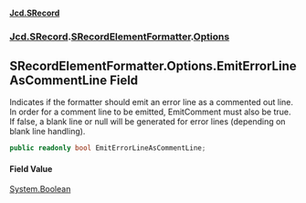 #### [Jcd.SRecord](index.md 'index')
### [Jcd.SRecord](Jcd.SRecord.md 'Jcd.SRecord').[SRecordElementFormatter](Jcd.SRecord.SRecordElementFormatter.md 'Jcd.SRecord.SRecordElementFormatter').[Options](Jcd.SRecord.SRecordElementFormatter.Options.md 'Jcd.SRecord.SRecordElementFormatter.Options')

## SRecordElementFormatter.Options.EmitErrorLineAsCommentLine Field

Indicates if the formatter should emit an error line as a commented out line.  
In order for a comment line to be emitted, EmitComment must also be true.  
If false, a blank line or null will be generated for error lines (depending on blank line handling).

```csharp
public readonly bool EmitErrorLineAsCommentLine;
```

#### Field Value
[System.Boolean](https://docs.microsoft.com/en-us/dotnet/api/System.Boolean 'System.Boolean')